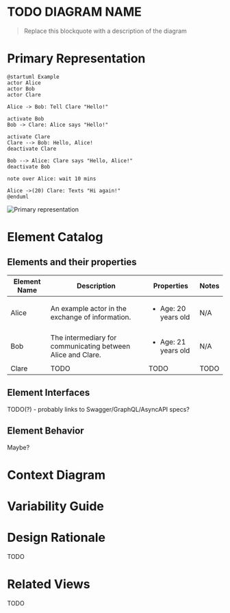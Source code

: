 # TODO DIAGRAM NAME
> Replace this blockquote with a description of the diagram

# Primary Representation
<!--
    Define PlantUML diagrams in .puml files, and then add MD comments, similar to the one below to have the images
    added and rendered in the doc
-->

```plantuml:primary-representation
@startuml Example
actor Alice
actor Bob
actor Clare

Alice -> Bob: Tell Clare "Hello!"

activate Bob
Bob -> Clare: Alice says "Hello!"

activate Clare
Clare --> Bob: Hello, Alice!
deactivate Clare

Bob --> Alice: Clare says "Hello, Alice!"
deactivate Bob

note over Alice: wait 10 mins

Alice ->(20) Clare: Texts "Hi again!"
@enduml
```
![Primary representation](./primary-representation.svg)

# Element Catalog
<!-- Fill out the below sections with any relevant information or N/A -->

## Elements and their properties
|Element Name|Description|Properties|Notes|
|------------|-----------|----------|-----|
| Alice | An example actor in the exchange of information. | <ul> <li>Age: 20 years old</li> </ul> | N/A |
| Bob | The intermediary for communicating between Alice and Clare. | <ul> <li>Age: 21 years old</li> </ul> | N/A
| Clare | TODO | TODO | TODO |

## Element Interfaces
TODO(?) - probably links to Swagger/GraphQL/AsyncAPI specs?

## Element Behavior
Maybe?

# Context Diagram
<!-- Probably want to create a reusable context diagram that can be pulled in here -->
<!-- ![Context diagram](./context-diagram.puml) -->

# Variability Guide

# Design Rationale
TODO

# Related Views
TODO
